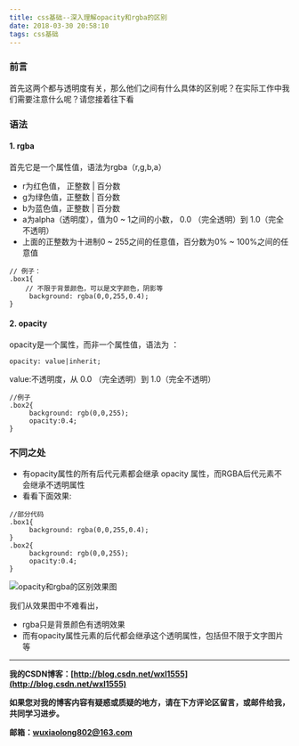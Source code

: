 ```yaml
---
title: css基础--深入理解opacity和rgba的区别
date: 2018-03-30 20:58:10
tags: css基础
---
```

### 前言
首先这两个都与透明度有关，那么他们之间有什么具体的区别呢？在实际工作中我们需要注意什么呢？请您接着往下看
### 语法
#### 1. rgba
首先它是一个属性值，语法为rgba（r,g,b,a）
- r为红色值， 正整数 | 百分数 
- g为绿色值，正整数 | 百分数
- b为蓝色值，正整数 | 百分数
- a为alpha（透明度），值为0 ~ 1之间的小数， 0.0 （完全透明）到 1.0（完全不透明）
- 上面的正整数为十进制0 ~ 255之间的任意值，百分数为0% ~ 100%之间的任意值

```
// 例子：
.box1{
    // 不限于背景颜色，可以是文字颜色，阴影等
     background: rgba(0,0,255,0.4);
}
```
#### 2. opacity
opacity是一个属性，而非一个属性值，语法为 ：

```
opacity: value|inherit;
```
value:不透明度，从 0.0 （完全透明）到 1.0（完全不透明）

```
//例子
.box2{
     background: rgb(0,0,255);
     opacity:0.4;
}
```


### 不同之处
- 有opacity属性的所有后代元素都会继承 opacity 属性，而RGBA后代元素不会继承不透明属性
- 看看下面效果:

```
//部分代码
.box1{
     background: rgba(0,0,255,0.4);
}
.box2{
     background: rgb(0,0,255);
     opacity:0.4;
}
```

![opacity和rgba的区别效果图](http://olv6wm3nj.bkt.clouddn.com/18-3-30/85615926.jpg)

我们从效果图中不难看出，
- rgba只是背景颜色有透明效果
- 而有opacity属性元素的后代都会继承这个透明属性，包括但不限于文字图片等

---

**我的CSDN博客：[http://blog.csdn.net/wxl1555](http://blog.csdn.net/wxl1555)**

**如果您对我的博客内容有疑惑或质疑的地方，请在下方评论区留言，或邮件给我，共同学习进步。**

**邮箱：wuxiaolong802@163.com**